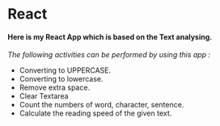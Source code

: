 # React
<h4>Here is my React App which is based on the Text analysing.</h4>
<em>The following activities can be performed by using this app :</em><br>
<ul>
<li>Converting to UPPERCASE.</li>
<li>Converting to lowercase.</li>
<li>Remove extra space.</li>
<li>Clear Textarea</li>
<li>Count the numbers of word, character, sentence.</li>
<li>Calculate the reading speed of the given text.</li>
</ul>
